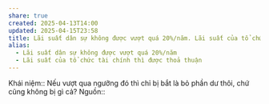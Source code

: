 ```yaml
---
share: true
created: 2025-04-13T14:00
updated: 2025-04-15T23:58
title: Lãi suất dân sự không được vượt quá 20%/năm. Lãi suất của tổ chức tài chính thì được thoả thuận
alias:
  - Lãi suất dân sự không được vượt quá 20%/năm
  - Lãi suất của tổ chức tài chính thì được thoả thuận
---
```

Khái niệm:: 
Nếu vượt qua ngưỡng đó thì chỉ bị bắt là bỏ phần dư thôi, chứ cũng không bị gì cả?
Nguồn::